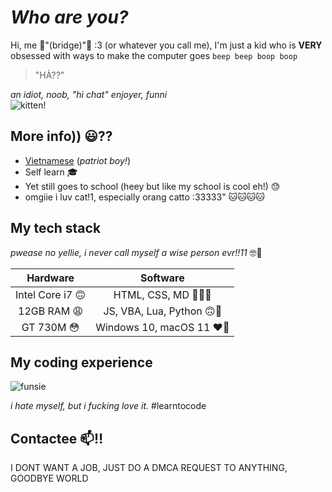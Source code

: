 # *Who are you?*

Hi, me 🎉"(bridge)"🎉 :3 (or whatever you call me), I'm just a kid who is **VERY** obsessed with ways to make the computer goes `beep beep boop boop` <br>

> "HẢ??" <be>

*an idiot, noob, "hi chat" enjoyer, funni*  <br>
![kitten!](https://github.com/closebridge/closebridge/assets/108937010/afb32a41-1852-4d66-9b4c-907fe2ca0312) <br>



## More info)) 😃⁇
- [Vietnamese](https://en.wikipedia.org/wiki/Vietnam) (*patriot boy!*)
- Self learn 🎓
- Yet still goes to school (heey but like my school is cool eh!) 😓
- omgiie i luv cat!1, especially orang catto :33333" 🐱🐱🐱🐱 <br>

## My tech stack
*pwease no yellie, i never call myself a wise person evr!!11* 🤓🤨

| Hardware | Software |
| :-------: | :-------: |
| Intel Core i7 🙃  | HTML, CSS, MD 📝🥴🫠  |
| 12GB RAM 😩   | JS, VBA, Lua, Python 🙃🤒   |
| GT 730M 😳  | Windows 10, macOS 11  ❤️🥰 |


## My coding experience
![funsie](https://github.com/closebridge/closebridge/assets/108937010/683d65fe-2b98-48bf-8edb-038d1dc18abb)

*i hate myself, but i fucking love it.* #learntocode<br>
## Contactee 📫‼️

I DONT WANT A JOB, JUST DO A DMCA REQUEST TO ANYTHING, GOODBYE WORLD
